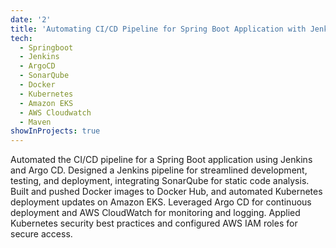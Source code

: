 ```yaml
---
date: '2'
title: 'Automating CI/CD Pipeline for Spring Boot Application with Jenkins, Argo CD, and AWS EKS'
tech:
  - Springboot
  - Jenkins
  - ArgoCD
  - SonarQube
  - Docker
  - Kubernetes
  - Amazon EKS
  - AWS Cloudwatch
  - Maven
showInProjects: true
---
```


Automated the CI/CD pipeline for a Spring Boot application using Jenkins and Argo CD. Designed a Jenkins pipeline for streamlined development, testing, and deployment, integrating SonarQube for static code analysis. Built and pushed Docker images to Docker Hub, and automated Kubernetes deployment updates on Amazon EKS. Leveraged Argo CD for continuous deployment and AWS CloudWatch for monitoring and logging. Applied Kubernetes security best practices and configured AWS IAM roles for secure access.
